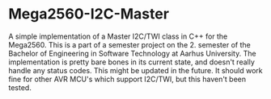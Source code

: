 # Mega2560-I2C-Master
A simple implementation of a Master I2C/TWI class in C++ for the Mega2560.
This is a part of a semester project on the 2. semester of the Bachelor of Engineering in Software Technology at Aarhus University.
The implementation is pretty bare bones in its current state, and doesn't really handle any status codes.
This might be updated in the future.
It should work fine for other AVR MCU's which support I2C/TWI, but this haven't been tested.
